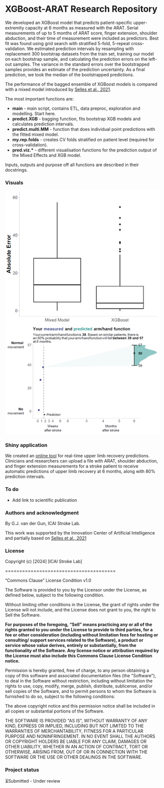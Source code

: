 # XGBoost-ARAT Research Repository

We developed an XGBoost model that predicts patient-specific upper-extremity capacity at 6 months as measured with the ARAT. Serial measurements of up to 5 months of ARAT score, finger extension, shoulder abduction, and their time of measurement were included as predictors. Best fit was found using grid search with stratified 5-fold, 5-repeat cross-validation. We estimated prediction intervals by resampling with replacement 300 bootstrap datasets from the train set, training our model on each bootstrap sample, and calculating the prediction errors on the left-out samples. The variance in the standard errors over the bootstrapped samples provides an estimate of the prediction uncertainty. As a final prediction, we took the median of the bootstrapped predictions.

The performance of the bagged ensemble of XGBoost models is compared with a mixed model introduced by [Selles et al., 2021](https://jnnp.bmj.com/content/92/6/574).

The most important functions are:

-   **main** - main script, contains ETL, data preproc, exploration and modelling. Start here.
-   **predict.XGB** - bagging function, fits bootstrap XGB models and calculates prediction intervals.
-   **predict.multi.MM** - function that does individual point predictions with the fitted mixed model.
-   **my.rep.folds** - creates CV folds stratified on patient level (required for cross-validation).
-   **pred.viz.\*** - different visualisation functions for the prediction output of the Mixed Effects and XGB model.

Inputs, outputs and purpose off all functions are described in their docstrings.

### Visuals

![XGB and Mixed Model performance comparison](/Output/figure4.png) ![XGB prediction visualisation](/Output/figure6.png)

### Shiny application

We created an [online tool](https://emcbiostatistics.shinyapps.io/XGBoostARATpredictions/) for real-time upper limb recovery predictions. Clinicians and researchers can upload a file with ARAT, shoulder abduction, and finger extension measurements for a stroke patient to receive automatic predictions of upper limb recovery at 6 months, along with 80% prediction intervals.

### To do

-   Add link to scientific publication

### Authors and acknowledgment

By G.J. van der Gun, ICAI Stroke Lab.

This work was supported by the Innovation Center of Artificial Intelligence and partially based on [Selles et al., 2021](https://jnnp.bmj.com/content/92/6/574)

### License

Copyright (c) [2024] [ICAI Stroke Lab]

=======================================

“Commons Clause” License Condition v1.0

The Software is provided to you by the Licensor under the License, as defined below, subject to the following condition.

Without limiting other conditions in the License, the grant of rights under the License will not include, and the License does not grant to you, the right to Sell the Software.

**For purposes of the foregoing, “Sell” means practicing any or all of the rights granted to you under the License to provide to third parties, for a fee or other consideration (including without limitation fees for hosting or consulting/ support services related to the Software), a product or service whose value derives, entirely or substantially, from the functionality of the Software. Any license notice or attribution required by the License must also include this Commons Clause License Condition notice.**

Permission is hereby granted, free of charge, to any person obtaining a copy of this software and associated documentation files (the "Software"), to deal in the Software without restriction, including without limitation the rights to use, copy, modify, merge, publish, distribute, sublicense, and/or sell copies of the Software, and to permit persons to whom the Software is furnished to do so, subject to the following conditions:

The above copyright notice and this permission notice shall be included in all copies or substantial portions of the Software.

THE SOFTWARE IS PROVIDED "AS IS", WITHOUT WARRANTY OF ANY KIND, EXPRESS OR IMPLIED, INCLUDING BUT NOT LIMITED TO THE WARRANTIES OF MERCHANTABILITY, FITNESS FOR A PARTICULAR PURPOSE AND NONINFRINGEMENT. IN NO EVENT SHALL THE AUTHORS OR COPYRIGHT HOLDERS BE LIABLE FOR ANY CLAIM, DAMAGES OR OTHER LIABILITY, WHETHER IN AN ACTION OF CONTRACT, TORT OR OTHERWISE, ARISING FROM, OUT OF OR IN CONNECTION WITH THE SOFTWARE OR THE USE OR OTHER DEALINGS IN THE SOFTWARE.

### Project status

⏳Submitted - Under review
